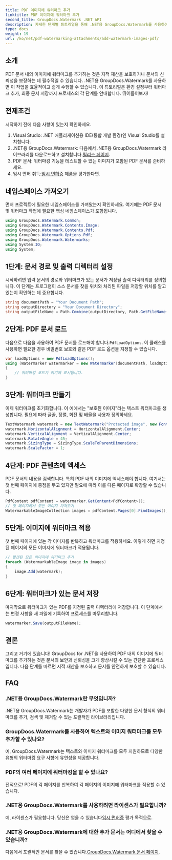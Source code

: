 ```yaml
---
title: PDF 이미지에 워터마크 추가
linktitle: PDF 이미지에 워터마크 추가
second_title: GroupDocs.Watermark .NET API
description: 자세한 단계별 튜토리얼을 통해 .NET용 GroupDocs.Watermark를 사용하여 PDF 문서의 이미지에 워터마크를 추가하는 방법을 알아보세요. PDF를 쉽게 보호하세요.
type: docs
weight: 19
url: /ko/net/pdf-watermarking-attachments/add-watermark-images-pdf/
---
```

## 소개
PDF 문서 내의 이미지에 워터마크를 추가하는 것은 지적 재산을 보호하거나 문서의 신뢰성을 보장하는 데 필수적일 수 있습니다. .NET용 GroupDocs.Watermark를 사용하면 이 작업을 효율적이고 쉽게 수행할 수 있습니다. 이 튜토리얼은 환경 설정부터 워터마크 추가, 최종 문서 저장까지 프로세스의 각 단계를 안내합니다. 뛰어들어보자!
## 전제조건
시작하기 전에 다음 사항이 있는지 확인하세요.
1. Visual Studio: .NET 애플리케이션용 IDE(통합 개발 환경)인 Visual Studio를 설치합니다.
2.  .NET용 GroupDocs.Watermark: 다음에서 .NET용 GroupDocs.Watermark 라이브러리를 다운로드하고 설치합니다.[릴리스 페이지](https://releases.groupdocs.com/Watermark/net/).
3. PDF 문서: 워터마킹 기능을 테스트할 수 있는 이미지가 포함된 PDF 문서를 준비하세요.
4.  임시 면허 취득:[임시 면허증](https://purchase.groupdocs.com/temporary-license/) 제품을 평가한다면.
## 네임스페이스 가져오기
먼저 프로젝트에 필요한 네임스페이스를 가져왔는지 확인하세요. 여기에는 PDF 문서 및 워터마크 작업에 필요한 핵심 네임스페이스가 포함됩니다.
```csharp
using GroupDocs.Watermark.Common;
using GroupDocs.Watermark.Contents.Image;
using GroupDocs.Watermark.Contents.Pdf;
using GroupDocs.Watermark.Options.Pdf;
using GroupDocs.Watermark.Watermarks;
using System.IO;
using System;
```
## 1단계: 문서 경로 및 출력 디렉터리 설정
시작하려면 입력 문서의 경로와 워터마크가 있는 문서가 저장될 출력 디렉터리를 정의합니다. 이 단계는 프로그램이 소스 문서를 찾을 위치와 처리된 파일을 저장할 위치를 알고 있는지 확인하는 데 중요합니다.
```csharp
string documentPath = "Your Document Path";
string outputDirectory = "Your Document Directory";
string outputFileName = Path.Combine(outputDirectory, Path.GetFileName(documentPath));
```
## 2단계: PDF 문서 로드
 다음으로 다음을 사용하여 PDF 문서를 로드해야 합니다.`PdfLoadOptions`. 이 클래스를 사용하면 필요한 경우 비밀번호 보호와 같은 PDF 로드 옵션을 지정할 수 있습니다.
```csharp
var loadOptions = new PdfLoadOptions();
using (Watermarker watermarker = new Watermarker(documentPath, loadOptions))
{
    // 워터마킹 코드가 여기에 표시됩니다.
}
```
## 3단계: 워터마크 만들기
이제 워터마크를 초기화합니다. 이 예에서는 "보호된 이미지"라는 텍스트 워터마크를 생성합니다. 필요에 따라 글꼴, 정렬, 회전 및 배율을 사용자 정의하세요.
```csharp
TextWatermark watermark = new TextWatermark("Protected image", new Font("Arial", 8));
watermark.HorizontalAlignment = HorizontalAlignment.Center;
watermark.VerticalAlignment = VerticalAlignment.Center;
watermark.RotateAngle = 45;
watermark.SizingType = SizingType.ScaleToParentDimensions;
watermark.ScaleFactor = 1;
```
## 4단계: PDF 콘텐츠에 액세스
PDF 문서의 내용을 검색합니다. 특히 PDF 내의 이미지에 액세스해야 합니다. 여기서는 첫 번째 페이지에 중점을 두고 있지만 필요에 따라 이를 다른 페이지로 확장할 수 있습니다.
```csharp
PdfContent pdfContent = watermarker.GetContent<PdfContent>();
// 첫 페이지에서 모든 이미지 가져오기
WatermarkableImageCollection images = pdfContent.Pages[0].FindImages();
```
## 5단계: 이미지에 워터마크 적용
첫 번째 페이지에 있는 각 이미지를 반복하고 워터마크를 적용하세요. 이렇게 하면 지정된 페이지의 모든 이미지에 워터마크가 적용됩니다.
```csharp
// 발견된 모든 이미지에 워터마크 추가
foreach (WatermarkableImage image in images)
{
    image.Add(watermark);
}
```
## 6단계: 워터마크가 있는 문서 저장
마지막으로 워터마크가 있는 PDF를 지정된 출력 디렉터리에 저장합니다. 이 단계에서는 변경 사항을 새 파일에 기록하여 프로세스를 마무리합니다.
```csharp
watermarker.Save(outputFileName);
```
## 결론
그리고 거기에 있습니다! GroupDocs for .NET을 사용하여 PDF 내의 이미지에 워터마크를 추가하는 것은 문서의 보안과 신뢰성을 크게 향상시킬 수 있는 간단한 프로세스입니다. 다음 단계를 따르면 지적 재산을 보호하고 문서를 안전하게 보호할 수 있습니다.
## FAQ
### .NET용 GroupDocs.Watermark란 무엇입니까?
.NET용 GroupDocs.Watermark는 개발자가 PDF를 포함한 다양한 문서 형식의 워터마크를 추가, 검색 및 제거할 수 있는 포괄적인 라이브러리입니다.
### GroupDocs.Watermark를 사용하여 텍스트와 이미지 워터마크를 모두 추가할 수 있나요?
예, GroupDocs.Watermark는 텍스트와 이미지 워터마크를 모두 지원하므로 다양한 유형의 워터마킹 요구 사항에 유연성을 제공합니다.
### PDF의 여러 페이지에 워터마킹을 할 수 있나요?
전적으로! PDF의 각 페이지를 반복하여 각 페이지의 이미지에 워터마크를 적용할 수 있습니다.
### .NET용 GroupDocs.Watermark를 사용하려면 라이센스가 필요합니까?
 예, 라이센스가 필요합니다. 당신은 얻을 수 있습니다[임시 면허증](https://purchase.groupdocs.com/temporary-license/) 평가 목적으로.
### .NET용 GroupDocs.Watermark에 대한 추가 문서는 어디에서 찾을 수 있습니까?
 다음에서 포괄적인 문서를 찾을 수 있습니다.[GroupDocs.Watermark 문서 페이지](https://reference.groupdocs.com/Watermark/net/).